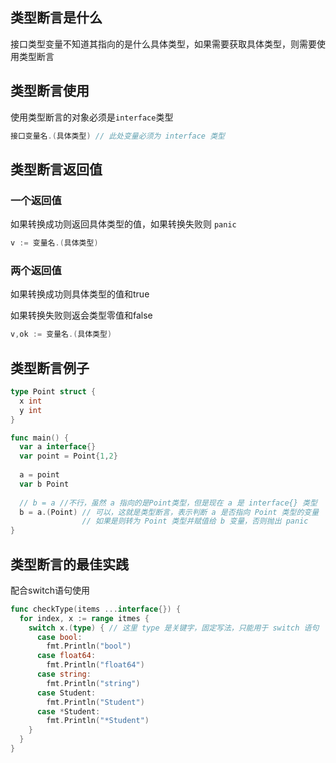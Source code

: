 ## 类型断言是什么

接口类型变量不知道其指向的是什么具体类型，如果需要获取具体类型，则需要使用类型断言



## 类型断言使用

使用类型断言的对象必须是`interface`类型

```go
接口变量名.(具体类型) // 此处变量必须为 interface 类型
```



## 类型断言返回值

### 一个返回值

如果转换成功则返回具体类型的值，如果转换失败则 `panic`

```go
v := 变量名.(具体类型)
```

### 两个返回值

如果转换成功则具体类型的值和true

如果转换失败则返会类型零值和false

```go
v,ok := 变量名.(具体类型)
```



## 类型断言例子

```go
type Point struct {
  x int
  y int
}

func main() {
  var a interface{}
  var point = Point{1,2}
    
  a = point 
  var b Point
    
  // b = a //不行，虽然 a 指向的是Point类型，但是现在 a 是 interface{} 类型
  b = a.(Point) // 可以，这就是类型断言，表示判断 a 是否指向 Point 类型的变量
                // 如果是则转为 Point 类型并赋值给 b 变量，否则抛出 panic
}
```



## 类型断言的最佳实践

配合switch语句使用

```go
func checkType(items ...interface{}) {
  for index, x := range itmes { 
    switch x.(type) { // 这里 type 是关键字，固定写法，只能用于 switch 语句
      case bool:
        fmt.Println("bool")
      case float64:
        fmt.Println("float64")
      case string:
        fmt.Println("string")
      case Student:
        fmt.Println("Student")
      case *Student:
        fmt.Println("*Student")
    }
  }
}
```

